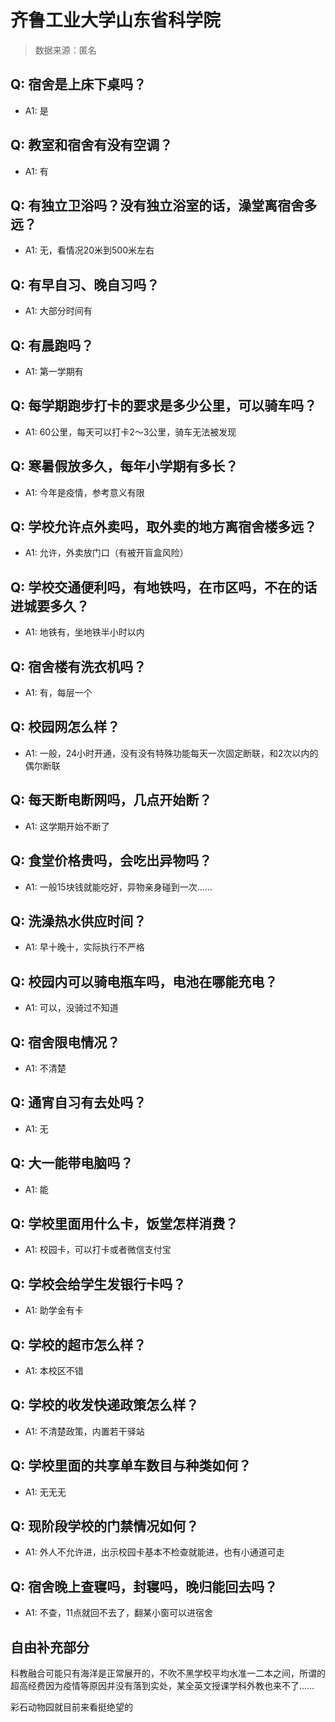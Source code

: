# 齐鲁工业大学山东省科学院

> 数据来源：匿名

## Q: 宿舍是上床下桌吗？

- A1: 是

## Q: 教室和宿舍有没有空调？

- A1: 有

## Q: 有独立卫浴吗？没有独立浴室的话，澡堂离宿舍多远？

- A1: 无，看情况20米到500米左右

## Q: 有早自习、晚自习吗？

- A1: 大部分时间有

## Q: 有晨跑吗？

- A1: 第一学期有

## Q: 每学期跑步打卡的要求是多少公里，可以骑车吗？

- A1: 60公里，每天可以打卡2～3公里，骑车无法被发现

## Q: 寒暑假放多久，每年小学期有多长？

- A1: 今年是疫情，参考意义有限

## Q: 学校允许点外卖吗，取外卖的地方离宿舍楼多远？

- A1: 允许，外卖放门口（有被开盲盒风险）

## Q: 学校交通便利吗，有地铁吗，在市区吗，不在的话进城要多久？

- A1: 地铁有，坐地铁半小时以内

## Q: 宿舍楼有洗衣机吗？

- A1: 有，每层一个

## Q: 校园网怎么样？

- A1: 一般，24小时开通，没有没有特殊功能每天一次固定断联，和2次以内的偶尔断联

## Q: 每天断电断网吗，几点开始断？

- A1: 这学期开始不断了

## Q: 食堂价格贵吗，会吃出异物吗？

- A1: 一般15块钱就能吃好，异物亲身碰到一次……

## Q: 洗澡热水供应时间？

- A1: 早十晚十，实际执行不严格

## Q: 校园内可以骑电瓶车吗，电池在哪能充电？

- A1: 可以，没骑过不知道

## Q: 宿舍限电情况？

- A1: 不清楚

## Q: 通宵自习有去处吗？

- A1: 无

## Q: 大一能带电脑吗？

- A1: 能

## Q: 学校里面用什么卡，饭堂怎样消费？

- A1: 校园卡，可以打卡或者微信支付宝

## Q: 学校会给学生发银行卡吗？

- A1: 助学金有卡

## Q: 学校的超市怎么样？

- A1: 本校区不错

## Q: 学校的收发快递政策怎么样？

- A1: 不清楚政策，内置若干驿站

## Q: 学校里面的共享单车数目与种类如何？

- A1: 无无无

## Q: 现阶段学校的门禁情况如何？

- A1: 外人不允许进，出示校园卡基本不检查就能进，也有小通道可走

## Q: 宿舍晚上查寝吗，封寝吗，晚归能回去吗？

- A1: 不查，11点就回不去了，翻某小窗可以进宿舍

## 自由补充部分

科教融合可能只有海洋是正常展开的，不吹不黑学校平均水准一二本之间，所谓的超高经费因为疫情等原因并没有落到实处，某全英文授课学科外教也来不了……



彩石动物园就目前来看挺绝望的